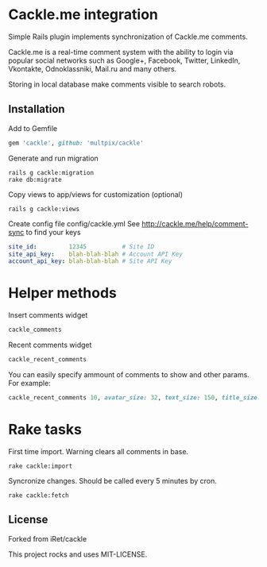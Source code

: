 Cackle.me integration
=====================

Simple Rails plugin implements synchronization of Cackle.me comments.

Cackle.me is a real-time comment system with the ability to login 
via popular social networks such as Google+, Facebook, Twitter, 
LinkedIn, Vkontakte, Odnoklassniki, Mail.ru and many others.

Storing in local database make comments visible to search robots.

Installation
------------

Add to Gemfile 
```ruby
gem 'cackle', github: 'multpix/cackle'
```

Generate and run migration
```
rails g cackle:migration
rake db:migrate
```

Copy views to app/views for customization (optional)
```
rails g cackle:views
```

Create config file config/cackle.yml
See http://cackle.me/help/comment-sync to find your keys

```yml
site_id:         12345          # Site ID
site_api_key:    blah-blah-blah # Account API Key
account_api_key: blah-blah-blah # Site API Key
```

Helper methods
==============

Insert comments widget
```ruby
cackle_comments
```
Recent comments widget
```ruby
cackle_recent_comments
```
You can easily specify ammount of comments to show and other params. For example:
```ruby
cackle_recent_comments 10, avatar_size: 32, text_size: 150, title_size: 40 
```

Rake tasks
==========
First time import. Warning clears all comments in base.
```
rake cackle:import
```

Syncronize changes. Should be called every 5 minutes by cron.
```
rake cackle:fetch
```

License
-------
Forked from iRet/cackle

This project rocks and uses MIT-LICENSE.

